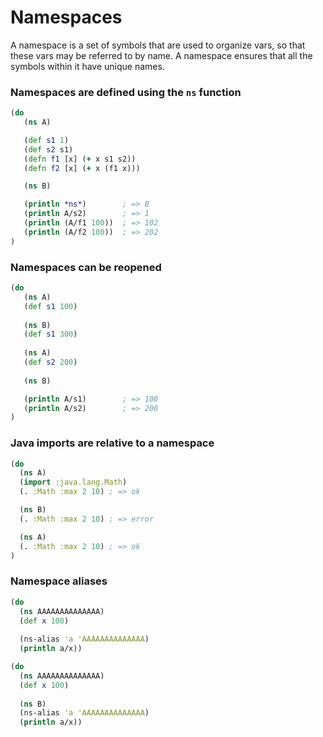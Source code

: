 # Namespaces

A namespace is a set of symbols that are used to organize vars, so that these vars may be referred to by name. A namespace ensures that all the symbols within it have unique names.


### Namespaces are defined using the `ns` function

```clojure
(do
   (ns A)

   (def s1 1)
   (def s2 s1)
   (defn f1 [x] (+ x s1 s2))
   (defn f2 [x] (+ x (f1 x)))

   (ns B)

   (println *ns*)        ; => B
   (println A/s2)        ; => 1
   (println (A/f1 100))  ; => 102
   (println (A/f2 100))  ; => 202
)
```

### Namespaces can be reopened

```clojure
(do
   (ns A)
   (def s1 100)
   
   (ns B)
   (def s1 300)
 
   (ns A)
   (def s2 200)
   
   (ns B)

   (println A/s1)        ; => 100
   (println A/s2)        ; => 200
)
```

### Java imports are relative to a namespace

```clojure
(do
  (ns A)
  (import :java.lang.Math)
  (. :Math :max 2 10) ; => ok

  (ns B)
  (. :Math :max 2 10) ; => error

  (ns A)
  (. :Math :max 2 10) ; => ok
)
```

### Namespace aliases

```clojure
(do
  (ns AAAAAAAAAAAAAA)
  (def x 100)
  
  (ns-alias 'a 'AAAAAAAAAAAAAA)
  (println a/x))
```

```clojure
(do
  (ns AAAAAAAAAAAAAA)
  (def x 100)
 
  (ns B)
  (ns-alias 'a 'AAAAAAAAAAAAAA)
  (println a/x))
```

